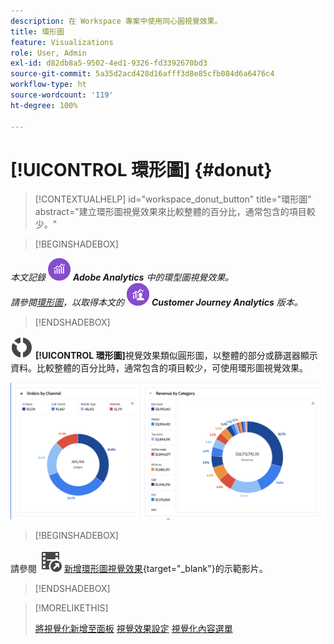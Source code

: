 ```yaml
---
description: 在 Workspace 專案中使用同心圓視覺效果。
title: 環形圖
feature: Visualizations
role: User, Admin
exl-id: d82db8a5-9502-4ed1-9326-fd3392670bd3
source-git-commit: 5a35d2acd428d16afff3d8e85cfb084d6a6476c4
workflow-type: ht
source-wordcount: '119'
ht-degree: 100%

---
```


# [!UICONTROL 環形圖] {#donut}

<!-- markdownlint-disable MD034 -->

>[!CONTEXTUALHELP]
>id="workspace_donut_button"
>title="環形圖"
>abstract="建立環形圖視覺效果來比較整體的百分比，通常包含的項目較少。"

<!-- markdownlint-enable MD034 -->


>[!BEGINSHADEBOX]

_本文記錄_ ![AdobeAnalytics](/help/assets/icons/AdobeAnalytics.svg) _**Adobe Analytics** 中的環型圖視覺效果。_<br/>_請參閱[環形圖](https://experienceleague.adobe.com/zh-hant/docs/analytics-platform/using/cja-workspace/visualizations/donut)，以取得本文的_ ![CustomerJourneyAnalytics](/help/assets/icons/CustomerJourneyAnalytics.svg) _**Customer Journey Analytics** 版本。_

>[!ENDSHADEBOX]


![GraphDonut](/help/assets/icons/GraphDonut.svg) **[!UICONTROL 環形圖]**&#x200B;視覺效果類似圓形圖，以整體的部分或篩選器顯示資料。比較整體的百分比時，通常包含的項目較少，可使用環形圖視覺效果。

![環形圖以整體的部分或篩選器顯示資料。](assets/donut.png)


>[!BEGINSHADEBOX]

請參閱 ![VideoCheckedOut](/help/assets/icons/VideoCheckedOut.svg) [新增環形圖視覺效果](https://video.tv.adobe.com/v/334309/?quality=12){target="_blank"}的示範影片。

>[!ENDSHADEBOX]


>[!MORELIKETHIS]
>
>[將視覺化新增至面板](/help/analyze/analysis-workspace/visualizations/freeform-analysis-visualizations.md#add-visualizations-to-a-panel)
>[視覺效果設定](/help/analyze/analysis-workspace/visualizations/freeform-analysis-visualizations.md#settings)
>[視覺化內容選單](/help/analyze/analysis-workspace/visualizations/freeform-analysis-visualizations.md#context-menu)
>

